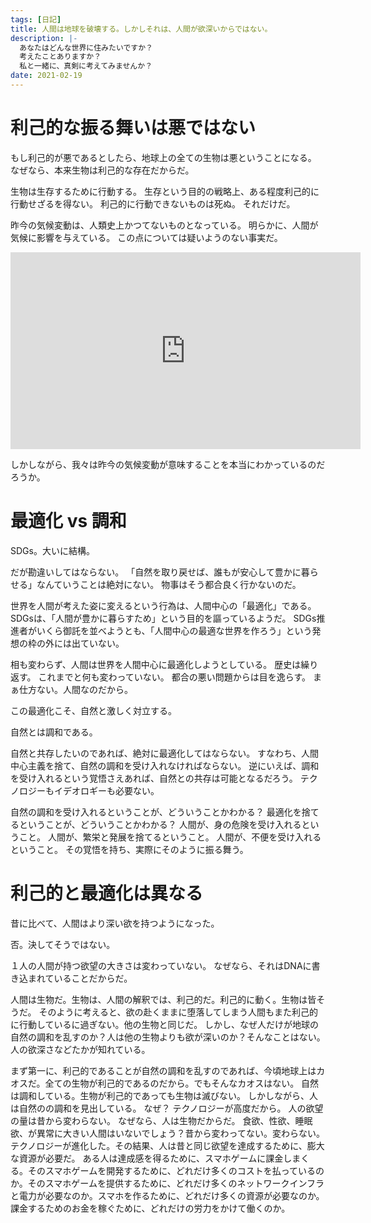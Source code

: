 ```yaml
---
tags: [日記]
title: 人間は地球を破壊する。しかしそれは、人間が欲深いからではない。
description: |-
  あなたはどんな世界に住みたいですか？
  考えたことありますか？
  私と一緒に、真剣に考えてみませんか？
date: 2021-02-19
---
```


# 利己的な振る舞いは悪ではない

もし利己的が悪であるとしたら、地球上の全ての生物は悪ということになる。
なぜなら、本来生物は利己的な存在だからだ。

生物は生存するために行動する。
生存という目的の戦略上、ある程度利己的に行動せざるを得ない。
利己的に行動できないものは死ぬ。
それだけだ。

昨今の気候変動は、人類史上かつてないものとなっている。
明らかに、人間が気候に影響を与えている。
この点については疑いようのない事実だ。

<iframe width="560" height="315" src="https://www.youtube.com/embed/mwS0kAR5OI8" frameborder="0" allow="accelerometer; autoplay; clipboard-write; encrypted-media; gyroscope; picture-in-picture" allowfullscreen></iframe>

しかしながら、我々は昨今の気候変動が意味することを本当にわかっているのだろうか。

# 最適化 vs 調和

SDGs。大いに結構。

だが勘違いしてはならない。
「自然を取り戻せば、誰もが安心して豊かに暮らせる」なんていうことは絶対にない。
物事はそう都合良く行かないのだ。

世界を人間が考えた姿に変えるという行為は、人間中心の「最適化」である。
SDGsは、「人間が豊かに暮らすため」という目的を謳っているようだ。
SDGs推進者がいくら御託を並べようとも、「人間中心の最適な世界を作ろう」という発想の枠の外には出ていない。

相も変わらず、人間は世界を人間中心に最適化しようとしている。
歴史は繰り返す。
これまでと何も変わっていない。
都合の悪い問題からは目を逸らす。
まぁ仕方ない。人間なのだから。

この最適化こそ、自然と激しく対立する。

自然とは調和である。

自然と共存したいのであれば、絶対に最適化してはならない。
すなわち、人間中心主義を捨て、自然の調和を受け入れなければならない。
逆にいえば、調和を受け入れるという覚悟さえあれば、自然との共存は可能となるだろう。
テクノロジーもイデオロギーも必要ない。

自然の調和を受け入れるということが、どういうことかわかる？
最適化を捨てるということが、どういうことかわかる？
人間が、身の危険を受け入れるということ。
人間が、繁栄と発展を捨てるということ。
人間が、不便を受け入れるということ。
その覚悟を持ち、実際にそのように振る舞う。

# 利己的と最適化は異なる

昔に比べて、人間はより深い欲を持つようになった。

否。決してそうではない。

１人の人間が持つ欲望の大きさは変わっていない。
なぜなら、それはDNAに書き込まれていることだからだ。

人間は生物だ。生物は、人間の解釈では、利己的だ。利己的に動く。生物は皆そうだ。
そのように考えると、欲の赴くままに堕落してしまう人間もまた利己的に行動しているに過ぎない。他の生物と同じだ。
しかし、なぜ人だけが地球の自然の調和を乱すのか？人は他の生物よりも欲が深いのか？そんなことはない。人の欲深さなどたかが知れている。

まず第一に、利己的であることが自然の調和を乱すのであれば、今頃地球上はカオスだ。全ての生物が利己的であるのだから。でもそんなカオスはない。
自然は調和している。生物が利己的であっても生物は滅びない。
しかしながら、人は自然のの調和を見出している。
なぜ？
テクノロジーが高度だから。
人の欲望の量は昔から変わらない。
なぜなら、人は生物だからだ。
食欲、性欲、睡眠欲、が異常に大きい人間はいないでしょう？昔から変わってない。変わらない。
テクノロジーが進化した。その結果、人は昔と同じ欲望を達成するために、膨大な資源が必要だ。
ある人は達成感を得るために、スマホゲームに課金しまくる。そのスマホゲームを開発するために、どれだけ多くのコストを払っているのか。そのスマホゲームを提供するために、どれだけ多くのネットワークインフラと電力が必要なのか。スマホを作るために、どれだけ多くの資源が必要なのか。課金するためのお金を稼ぐために、どれだけの労力をかけて働くのか。